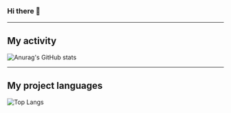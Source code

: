 ### Hi there 👋

---

## My activity

![Anurag's GitHub stats](https://github-readme-stats.vercel.app/api?username=freeBoyAtLife&show_icons=true&theme=dark)

---

## My project languages

![Top Langs](https://github-readme-stats.vercel.app/api/top-langs/?username=freeBoyAtLife&layout=compact)
